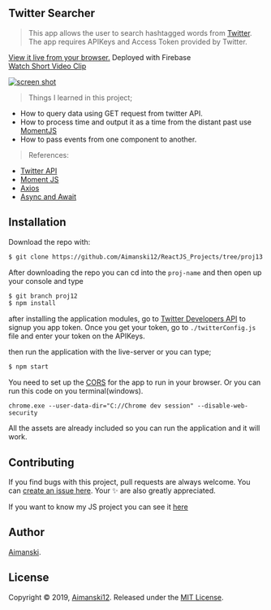 ## Twitter Searcher

> This app allows the user to search hashtagged words from [Twitter](https://twitter.com). The app requires APIKeys and Access Token provided by Twitter. 

[View it live from your browser.](http://bit.ly/2RwP9jx) Deployed with Firebase<br>
[Watch Short Video Clip](https://youtu.be/EPNche7kZBQ) <br>

<div float="left">
  <a href="https://youtu.be/EPNche7kZBQ">
    <img src="https://github.com/Aimanski12/proj-resource/blob/master/libs/react/react13-tweetersearch.gif" alt="screen shot">
  </a>
</div>

> Things I learned in this project;
  * How to query data using GET request from twitter API.
  * How to process time and output it as a time from the distant past use [MomentJS](https://momentjs.com/)
  * How to pass events from one component to another.

  > References:
  * [Twitter API](https://developer.twitter.com/en/docs)
  * [Moment JS](https://momentjs.com/)
  * [Axios](https://www.npmjs.com/package/axios)
  * [Async and Await](https://developer.mozilla.org/en-US/docs/Web/JavaScript/Reference/Statements/async_function)


## Installation

Download the repo with:

```bash
$ git clone https://github.com/Aimanski12/ReactJS_Projects/tree/proj13 proj-name
```

After downloading the repo you can cd into the `proj-name` and then open up your console and type 

```bash
$ git branch proj12
$ npm install
```

after installing the application modules, go to [Twitter Developers API](https://developer.twitter.com/en/docs) to signup you app token. Once you get your token, go to `./twitterConfig.js` file and enter your token on the APIKeys.

then run the application with the live-server or you can type;

```bash
$ npm start
```

You need to set up the [CORS](https://developer.mozilla.org/en-US/docs/Web/HTTP/CORS) for the app to run in your browser. Or you can run this code on you terminal(windows).

`chrome.exe --user-data-dir="C://Chrome dev session" --disable-web-security`


All the assets are already included so you can run the application and it will work. 

## Contributing

If you find bugs with this project, pull requests are always welcome. You can [create an issue here](https://github.com/Aimanski12/ReactJS_Projects/issues/new).
Your :sparkles: are also greatly appreciated.

If you want to know my JS project you can see it [here](http://bit.ly/aiman-javascript-projects)

## Author

[Aimanski](http://bit.ly/aiman-profile-github).

## License 

Copyright © 2019, [Aimanski12](http://bit.ly/aiman-profile-github).
Released under the [MIT License](LICENSE).

